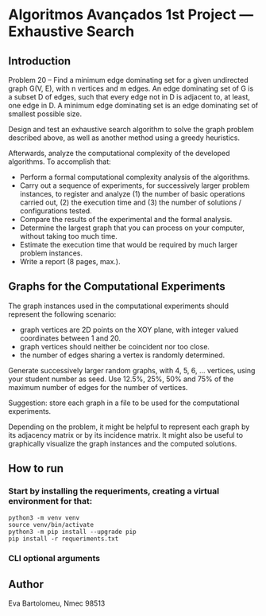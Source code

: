 # Algoritmos Avançados 1st Project — Exhaustive Search

## Introduction

Problem 20 – Find a minimum edge dominating set for a given undirected graph G(V, E), with n vertices and m edges. An edge dominating set of G is a subset D of edges, such that every edge not in D is adjacent to, at least, one edge in D. A minimum edge dominating set is an edge dominating set of smallest possible size.

Design and test an exhaustive search algorithm to solve the graph problem described above, as well as another method using a greedy heuristics.

Afterwards, analyze the computational complexity of the developed algorithms. To accomplish that:
* Perform a formal computational complexity analysis of the algorithms.
* Carry out a sequence of experiments, for successively larger problem instances, to register and analyze (1) the number of basic operations carried out, (2) the execution time and (3) the number of solutions / configurations tested.
* Compare the results of the experimental and the formal analysis.
* Determine the largest graph that you can process on your computer, without taking too much time.
* Estimate the execution time that would be required by much larger problem instances.
* Write a report (8 pages, max.).

## Graphs for the Computational Experiments

The graph instances used in the computational experiments should represent the following scenario:
* graph vertices are 2D points on the XOY plane, with integer valued coordinates between 1 and 20.
* graph vertices should neither be coincident nor too close.
* the number of edges sharing a vertex is randomly determined.

Generate successively larger random graphs, with 4, 5, 6, ... vertices, using your student number as seed.
Use 12.5%, 25%, 50% and 75% of the maximum number of edges for the number of vertices.

Suggestion: store each graph in a file to be used for the computational experiments.

Depending on the problem, it might be helpful to represent each graph by its adjacency matrix or by its incidence matrix.
It might also be useful to graphically visualize the graph instances and the computed solutions.

## How to run

### Start by installing the requeriments, creating a virtual environment for that:
```
python3 -m venv venv
source venv/bin/activate
python3 -m pip install --upgrade pip
pip install -r requeriments.txt
```

### CLI optional arguments 

## Author
Eva Bartolomeu, Nmec 98513
